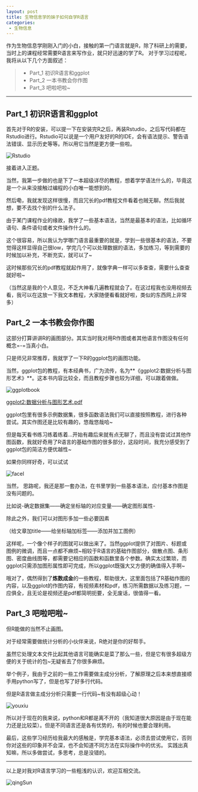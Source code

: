 ```yaml
---
layout: post
title: 生物信息学的妹子如何自学R语言
categories:
 - 生物信息
---
```


作为生物信息学刚刚入门的小白，接触的第一门语言就是R，除了科研上的需要，当时上的课程经常需要R语言来写作业，就只好迅速的学了R。
对于学习过程呢，我将从以下几个方面叙述：
>* Part_1 初识R语言和ggplot
>* Part_2 一本书教会你作图
>* Part_3 吧啦吧啦~

***

## Part_1 初识R语言和ggplot ##

首先对于R的安装，可以提一下在安装完R之后，再装Rstudio，之后写代码都在Rstudio进行。Rstudio可以说是一个用户友好的R的IDE，会有语法提示、警告语法错误、显示历史等等。所以用它当然是更方便一些啦。

![Rstudio](http://ow1kvhtif.bkt.clouddn.com/u=831582842,515857793&fm=27&gp=0.jpg)

接着进入正题。

当然，我第一步做的也是下了一本超级详尽的教程，想着学学语法什么的，毕竟这是一个从来没接触过编程的小白唯一能想到的。

然后嘞，我就发现这样很慢，而且冗长的pdf教程文件看着也贼无聊。然后我就想，要不去找个别的什么法子。

由于某门课程作业的缘故，我学了一些基本语法，当然是最基本的语法，比如循环语句、条件语句或者文件操作什么的。

这个很容易，所以我认为学哪门语言最重要的就是，学到一些很基本的语法，不要觉得这样显得自己很low，学完几个可以处理数据的语法，多加练习，等到需要的时候加以补充，不断充实，就可以了~

这时候那些冗长的pdf教程就起作用了，就像字典一样可以多查查，需要什么查查就好啦~

（当然这是我的个人意见，不乏大神看几遍教程就会了。在这过程我也没用视频去看，我可以在这放一下我文本教程，大家随便看看就好啦，类似的东西网上非常多）

## Part_2 一本书教会你作图 ##

这部分打算讲讲R的画图部分。其实当时我对用R作图或者其他语言作图没有任何概念=-=当真小白。

只是师兄非常推荐，我就学了一下R的ggplot包的画图功能。

当然，ggplot包的教程，有本经典书，广为流传，名为**《ggplot2:数据分析与图形艺术》**。这本书内容比较全，而且教程步骤也较为详细，可以跟着做做。

![ggplotbook](http://ow1kvhtif.bkt.clouddn.com/ggplotbook.jpg)

[ggplot2:数据分析与图形艺术.pdf](http://ow1kvhtif.bkt.clouddn.com/ggplot2%EF%BC%9A%E6%95%B0%E6%8D%AE%E5%88%86%E6%9E%90%E4%B8%8E%E5%9B%BE%E5%BD%A2%E8%89%BA%E6%9C%AF.pdf)

ggplot包里有很多示例数据集，很多函数语法我们可以直接按照教程，进行各种尝试。其实作图还是比较有趣的，悠哉悠哉哈~


但是每天看书练习练着练着…开始有趣后来就有点无聊了，而且没有尝试过其他作图函数，我就好奇用了R语言的基础作图的很多部分，这段时间，我充分感受到了ggplot包的简洁方便优越性~

如果你同样好奇，可以试试

![facel](http://ow1kvhtif.bkt.clouddn.com/ggplotfacel.jpg)

当然， 思路呢，我还是那一套办法，在书里学到一些基本语法，应付基本作图是没有问题的。

比如说-确定数据集——确定坐标轴的对应变量——确定图形属性-

除此之外，我们可以对图形多加一些必要因素

（给文章加title——给坐标轴加标签——添加并加工图例）

这样呢，一个像个样子的图就可以做出来了。当然ggplot提供了对图片、标题或图例的微调，而且一点都不麻烦~相较于R语言的基础作图部分，做散点图、条形图、密度曲线图等，都需要记相应的函数和函数里各个参数。确实太过繁琐，而ggplot只需添加图形属性即可完成，所以ggplot既强大又方便的确值得入手啊~

哦对了，偶然得到了**炼数成金**的一些教程，帮助很大，这里面包括了R基础作图的内容，以及ggplot的作图内容，有视频素材和pdf，练习所需数据以及练习题，一应俱全，且无论是视频还是pdf都简明扼要，全无废话，很值得一看。

## Part_3 吧啦吧啦~ ##

但R能做的当然不止画图。

对于经常需要做统计分析的小伙伴来说，R绝对是你的好帮手。

虽然它处理文本文件比起其他语言可能确实是菜了那么一些，但是它有很多超级方便的关于统计的包~无疑省去了你很多麻烦。

举个例子，我由于之前的一些工作需要做主成分分析，了解原理之后本来想直接顺手用python写了，但是也写了好多行代码。

但是R语言做主成分分析只需要一行代码~有没有超级心动！

![youxiu](http://ow1kvhtif.bkt.clouddn.com/youxiu.png)

所以对于现在的我来说，python和R都是离不开的（我知道很大原因是由于现在能力还是比较菜）。但是不同语言还是各有优势的，有的时候也要合理利用。

最后，这些学习经历给我最大的感触是，学完基本语法，必须去尝试使用它，否则你对这些的印象并不会深，也不会知道不同方法在实际操作中的优劣。
实践出真知嘛，所以多做尝试，多思考，总是没错的。

---
 以上是对我对R语言学习的一些粗浅的认识，欢迎互相交流。
 
 ![qingSun](http://ow1kvhtif.bkt.clouddn.com/%E9%A1%B5%E9%9D%A2%E5%BA%95%E9%83%A8logoQing_%E5%89%AF%E6%9C%AC.png)

